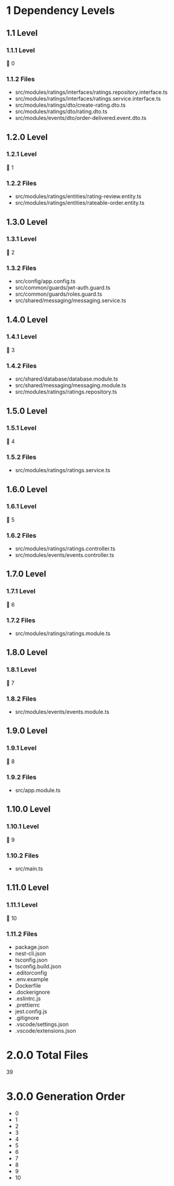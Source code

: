 # 1 Dependency Levels

## 1.1 Level

### 1.1.1 Level

🔹 0

### 1.1.2 Files

- src/modules/ratings/interfaces/ratings.repository.interface.ts
- src/modules/ratings/interfaces/ratings.service.interface.ts
- src/modules/ratings/dto/create-rating.dto.ts
- src/modules/ratings/dto/rating.dto.ts
- src/modules/events/dto/order-delivered.event.dto.ts

## 1.2.0 Level

### 1.2.1 Level

🔹 1

### 1.2.2 Files

- src/modules/ratings/entities/rating-review.entity.ts
- src/modules/ratings/entities/rateable-order.entity.ts

## 1.3.0 Level

### 1.3.1 Level

🔹 2

### 1.3.2 Files

- src/config/app.config.ts
- src/common/guards/jwt-auth.guard.ts
- src/common/guards/roles.guard.ts
- src/shared/messaging/messaging.service.ts

## 1.4.0 Level

### 1.4.1 Level

🔹 3

### 1.4.2 Files

- src/shared/database/database.module.ts
- src/shared/messaging/messaging.module.ts
- src/modules/ratings/ratings.repository.ts

## 1.5.0 Level

### 1.5.1 Level

🔹 4

### 1.5.2 Files

- src/modules/ratings/ratings.service.ts

## 1.6.0 Level

### 1.6.1 Level

🔹 5

### 1.6.2 Files

- src/modules/ratings/ratings.controller.ts
- src/modules/events/events.controller.ts

## 1.7.0 Level

### 1.7.1 Level

🔹 6

### 1.7.2 Files

- src/modules/ratings/ratings.module.ts

## 1.8.0 Level

### 1.8.1 Level

🔹 7

### 1.8.2 Files

- src/modules/events/events.module.ts

## 1.9.0 Level

### 1.9.1 Level

🔹 8

### 1.9.2 Files

- src/app.module.ts

## 1.10.0 Level

### 1.10.1 Level

🔹 9

### 1.10.2 Files

- src/main.ts

## 1.11.0 Level

### 1.11.1 Level

🔹 10

### 1.11.2 Files

- package.json
- nest-cli.json
- tsconfig.json
- tsconfig.build.json
- .editorconfig
- .env.example
- Dockerfile
- .dockerignore
- .eslintrc.js
- .prettierrc
- jest.config.js
- .gitignore
- .vscode/settings.json
- .vscode/extensions.json

# 2.0.0 Total Files

39

# 3.0.0 Generation Order

- 0
- 1
- 2
- 3
- 4
- 5
- 6
- 7
- 8
- 9
- 10

